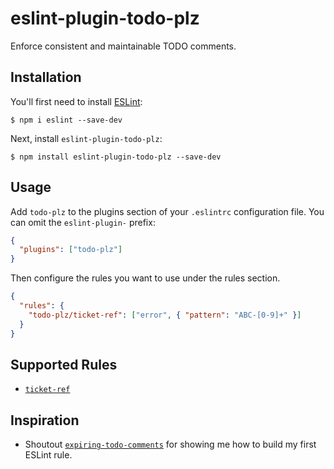 # eslint-plugin-todo-plz

Enforce consistent and maintainable TODO comments.

## Installation

You'll first need to install [ESLint](http://eslint.org):

```
$ npm i eslint --save-dev
```

Next, install `eslint-plugin-todo-plz`:

```
$ npm install eslint-plugin-todo-plz --save-dev
```

## Usage

Add `todo-plz` to the plugins section of your `.eslintrc` configuration file. You can omit the `eslint-plugin-` prefix:

```json
{
  "plugins": ["todo-plz"]
}
```

Then configure the rules you want to use under the rules section.

```json
{
  "rules": {
    "todo-plz/ticket-ref": ["error", { "pattern": "ABC-[0-9]+" }]
  }
}
```

## Supported Rules

- [`ticket-ref`](docs/rules/ticket-ref.md)

## Inspiration

- Shoutout [`expiring-todo-comments`](https://github.com/sindresorhus/eslint-plugin-unicorn/blob/master/docs/rules/expiring-todo-comments.md) for showing me how to build my first ESLint rule.
